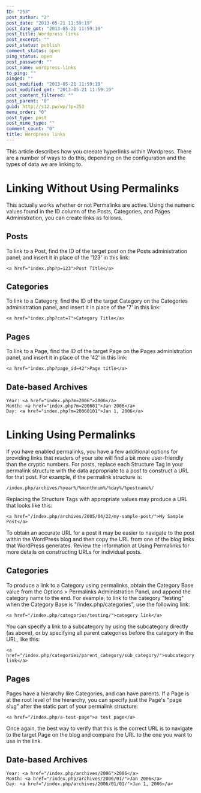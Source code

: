 ```yaml
---
ID: "253"
post_author: "2"
post_date: "2013-05-21 11:59:19"
post_date_gmt: "2013-05-21 11:59:19"
post_title: Wordpress links
post_excerpt: ""
post_status: publish
comment_status: open
ping_status: open
post_password: ""
post_name: wordpress-links
to_ping: ""
pinged: ""
post_modified: "2013-05-21 11:59:19"
post_modified_gmt: "2013-05-21 11:59:19"
post_content_filtered: ""
post_parent: "0"
guid: http://s12.pw/wp/?p=253
menu_order: "0"
post_type: post
post_mime_type: ""
comment_count: "0"
title: Wordpress links
---
```


This article describes how you creeate hyperlinks within
Wordpress.  There are a number of ways to do this, depending
on the configuration and the types of data we are linking to.

# Linking Without Using Permalinks

This actually works whether or not Permalinks are active. Using the numeric values found in the ID column of the Posts, Categories, and Pages Administration, you can create links as follows.

## Posts

To link to a Post, find the ID of the target post on the Posts administration panel, and insert it in place of the '123' in this link:

```
<a href="index.php?p=123">Post Title</a>

```

## Categories

To link to a Category, find the ID of the target Category on the Categories administration panel, and insert it in place of the '7' in this link:

```
<a href="index.php?cat=7">Category Title</a>

```

## Pages

To link to a Page, find the ID of the target Page on the Pages administration panel, and insert it in place of the '42' in this link:

```
<a href="index.php?page_id=42">Page title</a>

```

## Date-based Archives

```
Year: <a href="index.php?m=2006">2006</a>
Month: <a href="index.php?m=200601">Jan 2006</a>
Day: <a href="index.php?m=20060101">Jan 1, 2006</a> 

```

# Linking Using Permalinks

If you have enabled permalinks, you have a few additional options for providing links that readers of your site will find a bit more user-friendly than the cryptic numbers. For posts, replace each Structure Tag in your permalink structure with the data appropriate to a post to construct a URL for that post. For example, if the permalink structure is:

```
/index.php/archives/%year%/%monthnum%/%day%/%postname%/

```

Replacing the Structure Tags with appropriate values may produce a URL that looks like this:

```
<a href="/index.php/archives/2005/04/22/my-sample-post/">My Sample Post</a>

```

To obtain an accurate URL for a post it may be easier to navigate to the post within the WordPress blog and then copy the URL from one of the blog links that WordPress generates. Review the information at Using Permalinks for more details on constructing URLs for individual posts.

## Categories

To produce a link to a Category using permalinks, obtain the Category Base value from the Options > Permalinks Administration Panel, and append the category name to the end. For example, to link to the category "testing" when the Category Base is "/index.php/categories", use the following link:

```
<a href="/index.php/categories/testing/">category link</a>

```

You can specify a link to a subcategory by using the subcategory directly (as above), or by specifying all parent categories before the category in the URL, like this:

```
<a href="/index.php/categories/parent_category/sub_category/">subcategory link</a>

```

## Pages

Pages have a hierarchy like Categories, and can have parents. If a Page is at the root level of the hierarchy, you can specify just the Page's "page slug" after the static part of your permalink structure:

```
<a href="/index.php/a-test-page">a test page</a>

```

Once again, the best way to verify that this is the correct URL is to navigate to the target Page on the blog and compare the URL to the one you want to use in the link.

## Date-based Archives

```
Year: <a href="/index.php/archives/2006">2006</a>
Month: <a href="/index.php/archives/2006/01/">Jan 2006</a>
Day: <a href="/index.php/archives/2006/01/01/">Jan 1, 2006</a>

```
